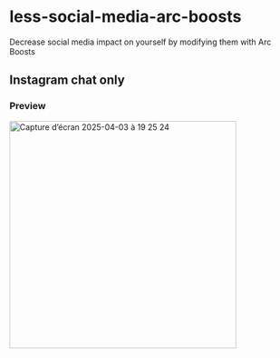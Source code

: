 # less-social-media-arc-boosts
Decrease social media impact on yourself by modifying them with Arc Boosts

## Instagram chat only
### Preview
<img width="400" alt="Capture d’écran 2025-04-03 à 19 25 24" src="https://github.com/user-attachments/assets/fb4d441b-73d1-488e-977e-6454cc8156c3" />
